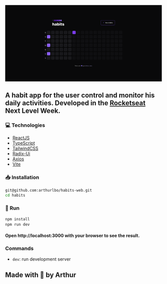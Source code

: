 <img src="./src/assets/readme.png" alt="readme image" />

## A habit app for the user control and monitor his daily activities. Developed in the [Rocketseat](https://www.rocketseat.com.br/) Next Level Week.

### 💻 Technologies

- [ReactJS](https://reactjs.org/)
- [TypeScript](https://www.typescriptlang.org/)
- [TailwindCSS](https://tailwindcss.com/)
- [Radix-Ui](https://www.radix-ui.com/)
- [Axios](https://axios-http.com/ptbr/docs/intro)
- [Vite](https://vitejs.dev/)

### 📥 Installation

```bash
git@github.com:arthurlbo/habits-web.git
cd habits
```

### 🚀 Run

```bash
npm install
npm run dev
```
#### Open http://localhost:3000 with your browser to see the result.

### Commands

- `dev`: run development server

## Made with 💜 by Arthur
